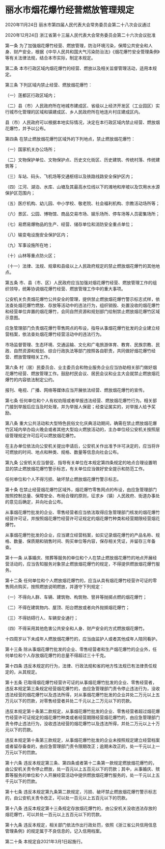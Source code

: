 # 丽水市烟花爆竹经营燃放管理规定

2020年11月24日 丽水市第四届人民代表大会常务委员会第二十八次会议通过

2020年12月24日 浙江省第十三届人民代表大会常务委员会第二十六次会议批准



第一条 为了加强烟花爆竹经营、燃放管理，防治环境污染，保障公共安全和人身、财产安全，根据《中华人民共和国大气污染防治法》《烟花爆竹安全管理条例》等有关法律法规，结合本市实际，制定本规定。

第二条 本市行政区域内烟花爆竹的经营、燃放以及相关监督管理活动，适用本规定。

第三条 下列区域内禁止经营、燃放烟花爆竹：

（一）莲都区行政区域内；

（二）县（市）人民政府所在地城市建成区、省级以上经济开发区（工业园区）实行城市化管理的区域和镇建成区、乡人民政府所在地连片村庄建成区内。

县（市）人民政府可以根据本地实际情况，决定在本行政区域内禁止经营、燃放烟花爆竹，并予以公布。

第四条 在禁止燃放烟花爆竹区域外的下列地点，禁止燃放烟花爆竹：

（一）国家机关办公场所；

（二）文物保护单位、文物保护点、历史文化街区、历史建筑、传统村落、传统建筑等；

（三）车站、码头、飞机场等交通枢纽以及铁路线路安全保护区内；

（四）江河、湖泊、水库、山塘及其最高水位线以下的滩地和岸坡以及饮用水水源保护区范围内；

（五）医疗机构、幼儿园、中小学校、敬老院、社会福利机构、宗教活动场所等；

（六）景区、公园、博物馆、商品交易市场、娱乐场所、停车场等人员密集场所；

（七）易燃易爆物品的生产、经营、储存单位和消防安全重点单位；

（八）输变电设施安全保护区内；

（九）军事设施所在地；

（十）山林等重点防火区；

（十一）法律、法规、规章和县级以上人民政府规定的禁止燃放烟花爆竹的其他地点。

第五条 市、县（市、区）人民政府应当加强对烟花爆竹经营、燃放管理工作的组织领导，统筹协调烟花爆竹经营、燃放管理工作中的重大事项。

公安机关负责烟花爆竹公共安全的管理，提供禁止燃放烟花爆竹警示标志式样，依法查处烟花爆竹燃放、存放等活动中的违法行为，组织销毁、处置没收的烟花爆竹和经营单位弃置的烟花爆竹，会同自然资源和规划部门绘制禁止燃放烟花爆竹区域示意图。

应急管理部门负责烟花爆竹零售网点的布设，指导从事烟花爆竹批发的企业建立经营档案，依法查处烟花爆竹经营活动中的违法行为。

市场监督管理、生态环境、交通运输、文化和广电旅游体育、教育、民族宗教、民政、自然资源和规划、综合行政执法等部门按照各自职责，共同做好烟花爆竹经营、燃放管理相关工作。

第六条 村（居）民委员会、业主委员会和物业服务企业应当协助相关部门做好烟花爆竹经营、燃放管理工作。鼓励村民会议、居民会议和业主大会就禁止燃放烟花爆竹的内容依法制定公约。

报刊、电视、广播、网络等媒体应当开展依法经营、燃放烟花爆竹的宣传。

第七条 任何单位和个人有权劝阻或者举报违法经营、燃放烟花爆竹行为。相关部门接到举报后应当及时处理，并为举报人保密；经查证属实的，对举报人给予奖励。

第八条 重大公共活动和大型特色民俗文化庆典活动期间，确需在禁止燃放烟花爆竹区域内举办焰火晚会或者其他大型焰火燃放活动的，主办单位经公安机关按照层级管理规定许可后可以燃放烟花爆竹。

在主办单位依法向公安机关提出申请后，公安机关作出准予许可决定的，应当将许可燃放的时间、地点和种类、规格、数量等信息向社会公布。

第九条 公安机关应当督促、指导有关单位在本规定第四条规定的地点合理设置明显的禁止燃放烟花爆竹警示标志，有关单位应当做好安全提示和防范工作。

任何单位和个人不得污损、破坏禁止燃放烟花爆竹警示标志。

第十条 在禁止经营烟花爆竹区域外，烟花爆竹零售网点的布设，由应急管理部门按照控制总量、保障安全、布局合理的原则，征求乡（镇）人民政府、街道办事处的意见后确定，并向社会公布。

从事烟花爆竹批发的企业、零售经营者应当依法取得应急管理部门核发的烟花爆竹经营许可证，并按照烟花爆竹经营许可证规定的烟花爆竹种类和经营期限经营烟花爆竹。

从事烟花爆竹批发的企业，应当建立经营档案，如实记录烟花爆竹的产品名称、规格、数量、保质期和销售时间、购买单位等内容，保存相关凭证，并留存三年备查。

第十一条 从事婚庆、殡葬等服务的单位和个人在禁止燃放烟花爆竹的地点开展经营活动的，应当告知服务对象禁止燃放烟花爆竹的规定，不得提供燃放烟花爆竹服务。

第十二条 任何单位和个人燃放烟花爆竹的，应当从具有烟花爆竹经营许可证的零售网点购买，按照燃放说明燃放，并遵守下列规定：

（一）不得向人群、车辆、建筑物、构筑物、窨井等抛掷点燃的烟花爆竹；

（二）不得在建筑物内、屋顶、阳台燃放或者向外抛掷烟花爆竹；

（三）不得妨碍行人、车辆安全通行；

（四）不得采用其他危害公共安全和人身、财产安全的方式燃放烟花爆竹。

十四周岁以下未成年人燃放烟花爆竹的，应当由监护人或者其他成年人陪同看护。

第十三条 除从事烟花爆竹批发的企业、零售经营者和生产烟花爆竹的企业外，任何单位和个人存放烟花爆竹的总量不得超过三十千克。

第十四条 违反本规定的行为，法律、行政法规和省的地方性法规已有法律责任规定的，从其规定。

第十五条 已取得烟花爆竹经营许可证的从事烟花爆竹批发的企业、零售经营者，违反本规定第三条规定经营烟花爆竹的，由应急管理部门责令停止违法行为，没收违法经营的烟花爆竹以及违法所得，对从事烟花爆竹批发的企业并处二万元以上五万元以下的罚款，对零售经营者并处二千元以上二万元以下的罚款。

违反本规定第十条第二款规定，从事烟花爆竹批发的企业、零售经营者超过烟花爆竹经营许可证规定的烟花爆竹种类或者经营期限经营烟花爆竹的，由应急管理部门责令停止违法行为，没收违法经营的烟花爆竹以及违法所得，并处二万元以上十万元以下的罚款。

违反本规定第十条第三款规定，从事烟花爆竹批发的企业未按照规定建立经营档案或者留存备查的，由应急管理部门责令限期改正；逾期未改正的，处一千元以上一万元以下的罚款。

第十六条 违反本规定第三条、第四条或者第十二条第一款规定燃放烟花爆竹的，由公安机关责令停止燃放，处一百元以上五百元以下的罚款；其中，从事婚庆、殡葬等服务的单位和个人开展经营活动中提供燃放烟花爆竹服务的，处一千元以上五千元以下的罚款。

第十七条 违反本规定第九条第二款规定，污损、破坏禁止燃放烟花爆竹警示标志的，由公安机关责令改正，可以处一百元以上五百元以下的罚款。

第十八条 违反本规定第十三条规定存放烟花爆竹的，由公安机关没收违法存放的烟花爆竹，可以并处一百元以上五百元以下的罚款。

第十九条 违反本规定，相关部门依法作出行政处罚，依照《浙江省公共信用信息管理条例》的规定属于不良信息的，记入信用档案。

第二十条 本规定自2021年3月1日起施行。